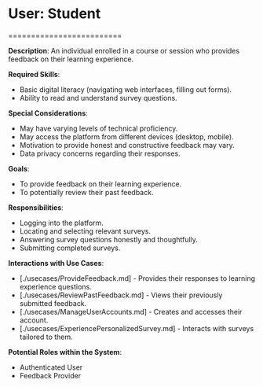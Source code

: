 # User: Student
=========================

**Description**: An individual enrolled in a course or session who provides feedback on their learning experience.

**Required Skills**:
* Basic digital literacy (navigating web interfaces, filling out forms).
* Ability to read and understand survey questions.

**Special Considerations**:
* May have varying levels of technical proficiency.
* May access the platform from different devices (desktop, mobile).
* Motivation to provide honest and constructive feedback may vary.
* Data privacy concerns regarding their responses.

**Goals**:
* To provide feedback on their learning experience.
* To potentially review their past feedback.

**Responsibilities**:
* Logging into the platform.
* Locating and selecting relevant surveys.
* Answering survey questions honestly and thoughtfully.
* Submitting completed surveys.

**Interactions with Use Cases**:
* [./usecases/ProvideFeedback.md] - Provides their responses to learning experience questions.
* [./usecases/ReviewPastFeedback.md] - Views their previously submitted feedback.
* [./usecases/ManageUserAccounts.md] - Creates and accesses their account.
* [./usecases/ExperiencePersonalizedSurvey.md] - Interacts with surveys tailored to them.

**Potential Roles within the System**:
* Authenticated User
* Feedback Provider